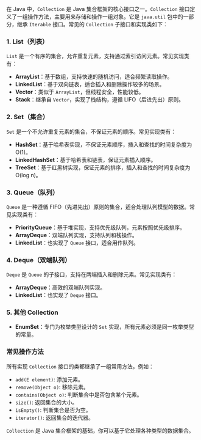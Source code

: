 在 Java 中，`Collection` 是 Java 集合框架的核心接口之一。`Collection` 接口定义了一组操作方法，主要用来存储和操作一组对象。它是 `java.util` 包中的一部分，继承 `Iterable` 接口。常见的 `Collection` 子接口和实现类如下：

### 1. **List（列表）**
   `List` 是一个有序的集合，允许重复元素，支持通过索引访问元素。常见实现类有：
   - **ArrayList**：基于数组，支持快速的随机访问，适合频繁读取操作。
   - **LinkedList**：基于双向链表，适合插入和删除操作较多的场景。
   - **Vector**：类似于 `ArrayList`，但线程安全，性能较低。
   - **Stack**：继承自 `Vector`，实现了栈结构，遵循 LIFO（后进先出）原则。

### 2. **Set（集合）**
   `Set` 是一个不允许重复元素的集合，不保证元素的顺序。常见实现类有：
   - **HashSet**：基于哈希表实现，不保证元素顺序，插入和查找的时间复杂度为 O(1)。
   - **LinkedHashSet**：基于哈希表和链表，保证元素插入顺序。
   - **TreeSet**：基于红黑树实现，保证元素的排序，插入和查找的时间复杂度为 O(log n)。

### 3. **Queue（队列）**
   `Queue` 是一种遵循 FIFO（先进先出）原则的集合，适合处理队列模型的数据。常见实现类有：
   - **PriorityQueue**：基于堆实现，支持优先级队列，元素按照优先级排序。
   - **ArrayDeque**：双端队列实现，支持队列和栈操作。
   - **LinkedList**：也实现了 `Queue` 接口，适合用作队列。

### 4. **Deque（双端队列）**
   `Deque` 是 `Queue` 的子接口，支持在两端插入和删除元素。常见实现类有：
   - **ArrayDeque**：高效的双端队列实现。
   - **LinkedList**：也实现了 `Deque` 接口。

### 5. **其他 Collection**
   - **EnumSet**：专门为枚举类型设计的 `Set` 实现，所有元素必须是同一枚举类型的常量。
   
### 常见操作方法
所有实现 `Collection` 接口的类都继承了一组常用方法，例如：
   - `add(E element)`: 添加元素。
   - `remove(Object o)`: 移除元素。
   - `contains(Object o)`: 判断集合中是否包含某个元素。
   - `size()`: 返回集合的大小。
   - `isEmpty()`: 判断集合是否为空。
   - `iterator()`: 返回集合的迭代器。

`Collection` 是 Java 集合框架的基础，你可以基于它处理各种类型的数据集合。